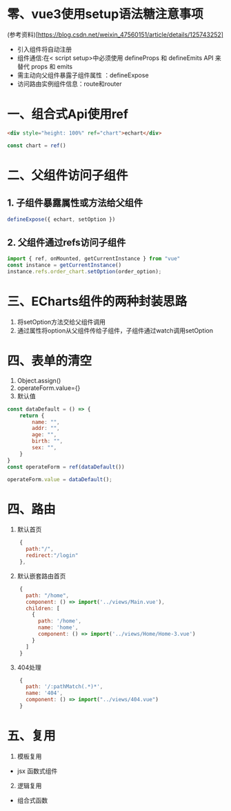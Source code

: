 # 零、vue3使用setup语法糖注意事项
(参考资料)[https://blog.csdn.net/weixin_47560151/article/details/125743252] 
* 引入组件将自动注册 
* 组件通信:在< script setup>中必须使用 defineProps 和 defineEmits API 来替代 props 和 emits 
* 需主动向父组件暴露子组件属性 ：defineExpose
* 访问路由实例组件信息：route和router

# 一、组合式Api使用ref
```html
<div style="height: 100%" ref="chart">echart</div>
```
```js
const chart = ref()
```
# 二、父组件访问子组件 
## 1. 子组件暴露属性或方法给父组件
```js
defineExpose({ echart, setOption })
```
## 2. 父组件通过refs访问子组件
```js
import { ref, onMounted, getCurrentInstance } from "vue"
const instance = getCurrentInstance()
instance.refs.order_chart.setOption(order_option);
```

# 三、ECharts组件的两种封装思路 
1. 将setOption方法交给父组件调用 
2. 通过属性将option从父组件传给子组件，子组件通过watch调用setOption 


# 四、表单的清空 
1. Object.assign()
2. operateForm.value={}
3. 默认值
```js
const dataDefault = () => {
    return {
        name: "",
        addr: "",
        age: "",
        birth: "",
        sex: "",
    }
}
const operateForm = ref(dataDefault())

operateForm.value = dataDefault();
``` 

# 四、路由
1. 默认首页
```js
    {
      path:"/",
      redirect:"/login"
    },
```
2. 默认嵌套路由首页
```js
    {
      path: "/home",
      component: () => import('../views/Main.vue'),
      children: [
        {
          path: '/home',
          name: 'home',
          component: () => import('../views/Home/Home-3.vue')
        }
      ]
    }
```
3. 404处理
```js
    {
      path: '/:pathMatch(.*)*',
      name: '404',
      component: () => import("../views/404.vue")
    }
```

# 五、复用
1. 模板复用 
* jsx 函数式组件
2. 逻辑复用
* 组合式函数



